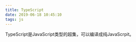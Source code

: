 ```yaml
---
title: TypeScript
date: 2019-06-18 10:45:10
tags: js
---
```


TypeScript是JavaScript类型的超集，可以编译成纯JavaScrpit。